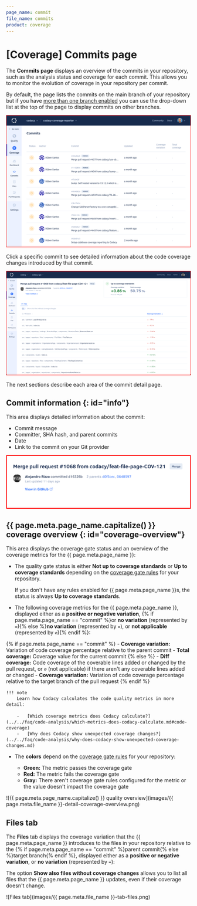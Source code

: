 ```yaml
---
page_name: commit
file_name: commits
product: coverage
---
```


# [Coverage] Commits page

The **Commits page** displays an overview of the commits in your repository, such as the analysis status and coverage for each commit. This allows you to monitor the evolution of coverage in your repository per commit.

By default, the page lists the commits on the main branch of your repository but if you have [more than one branch enabled](../../repositories-configure/managing-branches.md) you can use the drop-down list at the top of the page to display commits on other branches.

![Commits page](images/commits.png)<!--TODO Update-->

Click a specific commit to see detailed information about the code coverage changes introduced by that commit.

![Commit detail](images/commits-detail.png)

The next sections describe each area of the commit detail page.

## Commit information {: id="info"}

This area displays detailed information about the commit:

-   Commit message
-   Committer, SHA hash, and parent commits
-   Date
-   Link to the commit on your Git provider

![Commit information](images/commits-detail-information.png)<!--TODO Update-->

<!--coverage-overview-start-->
## {{ page.meta.page_name.capitalize() }} coverage overview {: id="coverage-overview"}
<!--TODO
    Review the entire section, see https://codacy.atlassian.net/browse/COV-122 for extra details to cover here-->

This area displays the coverage gate status and an overview of the coverage metrics for the {{ page.meta.page_name }}:

-   The quality gate status is either **Not up to coverage standards** or **Up to coverage standards** depending on the [coverage gate rules](../../repositories-configure/adjusting-quality-settings.md) for your repository.

    If you don't have any rules enabled for {{ page.meta.page_name }}s, the status is always **Up to coverage standards**.

-   The following coverage metrics for the {{ page.meta.page_name }}, displayed either as a **positive or negative variation**, {% if page.meta.page_name == "commit" %}or **no variation** (represented by `=`){% else %}**no variation** (represented by `=`), or **not applicable** (represented by `∅`){% endif %}:

{% if page.meta.page_name == "commit" %}
    -   **Coverage variation:** Variation of code coverage percentage relative to the parent commit
    -   **Total coverage:** Coverage value for the current commit
{% else %}
    -   **Diff coverage:** Code coverage of the coverable lines added or changed by the pull request, or `∅` (not applicable) if there aren't any coverable lines added or changed
    -   **Coverage variation:** Variation of code coverage percentage relative to the target branch of the pull request
{% endif %}

    !!! note
        Learn how Codacy calculates the code quality metrics in more detail:

        -   [Which coverage metrics does Codacy calculate?](../../faq/code-analysis/which-metrics-does-codacy-calculate.md#code-coverage)
        -   [Why does Codacy show unexpected coverage changes?](../../faq/code-analysis/why-does-codacy-show-unexpected-coverage-changes.md)

-   The **colors** depend on the [coverage gate rules](../../repositories-configure/adjusting-quality-settings.md) for your repository:

    -   **Green:** The metric passes the coverage gate
    -   **Red:** The metric fails the coverage gate
    -   **Gray:** There aren't coverage gate rules configured for the metric or the value doesn't impact the coverage gate

<!-- vale off -->
![{{ page.meta.page_name.capitalize() }} quality overview](images/{{ page.meta.file_name }}-detail-coverage-overview.png)<!--TODO Update-->
<!-- vale on -->
<!--coverage-overview-end-->

<!--tab-files-start-->
## Files tab

The **Files** tab displays the coverage variation that the {{ page.meta.page_name }} introduces to the files in your repository relative to the {% if page.meta.page_name == "commit" %}parent commit{% else %}target branch{% endif %}, displayed either as a **positive or negative variation**, or **no variation** (represented by `=`):

The option **Show also files without coverage changes** allows you to list all files that the {{ page.meta.page_name }} updates, even if their coverage doesn't change.

<!-- vale off -->
![Files tab](images/{{ page.meta.file_name }}-tab-files.png)<!--TODO Update-->
<!-- vale on -->
<!--tab-files-end-->
